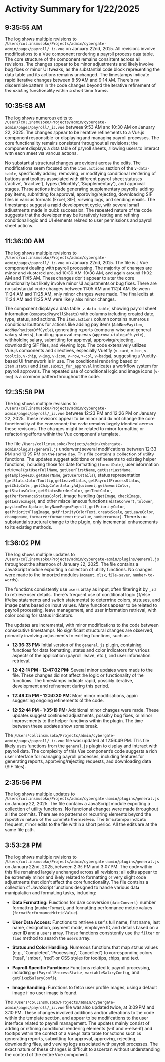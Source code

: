 # Activity Summary for 1/22/2025

## 9:35:55 AM
The log shows multiple revisions to `/Users/collinsmusoko/Projects/admin/cybergate-admin/pages/payroll/_id.vue` on January 22nd, 2025.  All revisions involve modifications to a Vue component rendering a payroll process data table.  The core structure of the component remains consistent across all revisions.  The changes appear to be minor adjustments and likely involve bug fixes or minor UI tweaks, as the substantial code block representing the data table and its actions remains unchanged. The timestamps indicate rapid iterative changes between 8:59 AM and 9:14 AM.  There's no discernible pattern in the code changes beyond the iterative refinement of the existing functionality within a short time frame.


## 10:35:58 AM
The log shows numerous edits to `/Users/collinsmusoko/Projects/admin/cybergate-admin/pages/payroll/_id.vue` between 9:53 AM and 10:30 AM on January 22, 2025.  The changes appear to be iterative refinements to a Vue.js component responsible for displaying and managing payroll processes.  The core functionality remains consistent throughout all revisions; the component displays a data table of payroll sheets, allowing users to interact with each sheet via various actions.

No substantial structural changes are evident across the edits.  The modifications seem focused on the `item.actions` section of the `v-data-table`, specifically adding, removing, or modifying conditional rendering of buttons and tooltips associated with different payroll sheet statuses ('active', 'inactive'), types ('Monthly', 'Supplementary'), and approval stages.  These actions include generating supplementary payrolls, adding pay items, submitting for approval, approving/rejecting, downloading SIF files in various formats (Excel, SIF), viewing logs, and sending emails.  The timestamps suggest a rapid development cycle, with several small adjustments made in quick succession.  The repeated nature of the code suggests that the developer may be iteratively testing and refining conditional logic and UI elements related to user permissions and payroll sheet actions.


## 11:36:00 AM
The log shows multiple revisions to `/Users/collinsmusoko/Projects/admin/cybergate-admin/pages/payroll/_id.vue` on January 22nd, 2025.  The file is a Vue component dealing with payroll processing.  The majority of changes are minor and clustered around 10:36 AM, 10:38 AM, and again around 11:02 AM and 11:05 AM. These changes don't appear to alter the core functionality but likely involve minor UI adjustments or bug fixes.  There are no substantial code changes between 11:05 AM and 11:24 AM.  Between 11:24 AM and 11:25 AM, only minor changes were made. The final edits at 11:24 AM and 11:25 AM were likely also minor changes.

The component displays a data table (`v-data-table`) showing payroll sheet information (`computedPayrollSheets`) with columns including created date, type, status, and actions.  The `item.actions` column contains numerous conditional buttons for actions like adding pay items (`AddNewPayitem`, `AddNewPayitemOffCycle`), generating reports (company-wise and general salary sheets), handling approval requests (`ApprovalDialogOffCycle`), withholding salary, submitting for approval, approving/rejecting, downloading SIF files, and viewing logs. The code extensively utilizes Vue.js components and directives,  especially Vuetify (`v-card`, `v-btn`, `v-tooltip`, `v-chip`, `v-img`, `v-icon`, `v-row`, `v-col`, `v-badge`), suggesting a Vuetify-based UI framework is in use.  The conditional rendering based on `item.status` and `item.submit_for_approval` indicates a workflow system for payroll approvals.  The repeated use of conditional logic and image icons (`v-img`) is a common pattern throughout the code.


## 12:35:58 PM
The log shows multiple revisions to `/Users/collinsmusoko/Projects/admin/cybergate-admin/pages/payroll/_id.vue` between 12:23 PM and 12:26 PM on January 22, 2025.  These revisions appear to be minor and do not change the core functionality of the component; the code remains largely identical across these revisions.  The changes might be related to minor formatting or refactoring efforts within the Vue component's template.


The file `/Users/collinsmusoko/Projects/admin/cybergate-admin/plugins/general.js` underwent several modifications between 12:33 PM and 12:35 PM on the same day. This file contains a collection of utility functions.  The updates suggest additions or refinements to existing helper functions, including those for date formatting (`formatDate`), user information retrieval (`getUserFullName`, `getUserFirstName`, `getUserLastName`, `getEmployeeID`, `getUserName`, `getUserDetails`), status representation (`getStatusColorTooltip`, `getLeaveStatus`, `getPayrollProcessStatus`, `getChipColor`, `getChipColorSalaryAdjustment`, `getAmountColor`, `getStatusColor`, `getStatusBorderColor`, `getTextColor`, `getPerformanceStatusColor`), image handling (`getImage`, `checkImage`, `getLeaveImage`), and other miscellaneous functions (`dateConvert`, `tolower`, `payitemTextUpdate`, `keyNameRegexPayroll`, `getPriorityColor`, `getPriorityFlagImage`, `getPriorityColorText`, `createScale`, `getLeaveColor`, `changeName`, `formatPerformanceMetricValue`, `numberFormat`).  There is no substantial structural change to the plugin, only incremental enhancements to its existing methods.


## 1:36:02 PM
The log shows multiple updates to `/Users/collinsmusoko/Projects/admin/cybergate-admin/plugins/general.js` throughout the afternoon of January 22, 2025.  The file contains a JavaScript module exporting a collection of utility functions. No changes were made to the imported modules (`moment`, `xlsx`, `file-saver`, `number-to-words`).

The functions consistently use `users` array as input, often filtering it by `_id` to retrieve user details.  There's frequent use of conditional logic (if/else if/else statements and switch statements) to determine colors, statuses, and image paths based on input values.  Many functions appear to be related to payroll processing, leave management, and user information retrieval, with color coding for status indicators.

The updates are incremental, with minor modifications to the code between consecutive timestamps.  No significant structural changes are observed, primarily involving adjustments to existing functions, such as:


* **12:36:33 PM:** Initial version of the `general.js` plugin, containing functions for data formatting, status and color indicators for various aspects of the application (payroll, leave, etc.), and user information retrieval.

* **12:42:14 PM - 12:47:32 PM:** Several minor updates were made to the file. These changes did not affect the logic or functionality of the functions. The timestamps indicate rapid, possibly iterative, development and refinement during this period.

* **12:49:05 PM - 12:50:30 PM:** More minor modifications, again, suggesting ongoing refinements of the code.

* **12:52:44 PM - 1:35:19 PM:** Additional minor changes were made.  These updates suggest continued adjustments, possibly bug fixes, or minor improvements to the helper functions within the plugin. The time between these updates show some break.

The `/Users/collinsmusoko/Projects/admin/cybergate-admin/pages/payroll/_id.vue` file was updated at 12:56:49 PM. This file likely uses functions from the `general.js` plugin to display and interact with payroll data. The complexity of this Vue component's code suggests a rich user interface for managing payroll processes, including features for generating reports, approving/rejecting requests, and downloading data (SIF files).


## 2:35:56 PM
The log shows multiple updates to `/Users/collinsmusoko/Projects/admin/cybergate-admin/plugins/general.js` on January 22, 2025.  The file contains a JavaScript module exporting a collection of utility functions.  No functional changes were made throughout all the commits. There are no patterns or recurring elements beyond the repetitive nature of the commits themselves.  The timestamps indicate frequent, minor edits to the file within a short period.  All the edits are at the same file path.


## 3:53:28 PM
The log shows multiple revisions to `/Users/collinsmusoko/Projects/admin/cybergate-admin/plugins/general.js` on January 22nd, 2025, between 2:36 PM and 3:07 PM.  The code within this file remained largely unchanged across all revisions; all edits appear to be extremely minor and likely related to formatting or very slight code adjustments that didn't affect the core functionality.  The file contains a collection of JavaScript functions designed to handle various data manipulation and formatting tasks, including:

* **Data Formatting:** Functions for date conversion (`dateConvert`), number formatting (`numberFormat`), and formatting performance metric values (`formatPerformanceMetricValue`).

* **User Data Access:** Functions to retrieve user's full name, first name, last name, designation, payment mode, employee ID, and details based on a user ID and a `users` array.  These functions consistently use the `filter` or `find` method to search the `users` array.

* **Status and Color Handling:**  Numerous functions that map status values (e.g., 'Completed', 'Processing', 'Cancelled') to corresponding colors ('teal', 'amber', 'red') or CSS styles for tooltips, chips, and text.

* **Payroll-Specific Functions:** Functions related to payroll processing, including `getPayrollProcessStatus`, `variableSalaryConfig`, and `getFixedSalaryConfig`.

* **Image Handling:**  Functions to fetch user profile images, using a default image if no user image is found.

The `/Users/collinsmusoko/Projects/admin/cybergate-admin/pages/payroll/_id.vue` file was also updated twice, at 3:09 PM and 3:10 PM. These changes involved additions and/or alterations to the code within the template section, and appear to be modifications to the user interface related to payroll management.  The updates mainly consist of adding or refining conditional rendering elements (v-if and v-else-if)  and tooltips within the context of a Vue.js data table for actions such as generating reports, submitting for approval, approving, rejecting, downloading files, and viewing logs associated with payroll processes.  The exact nature of these changes is difficult to ascertain without understanding the context of the entire Vue component.
